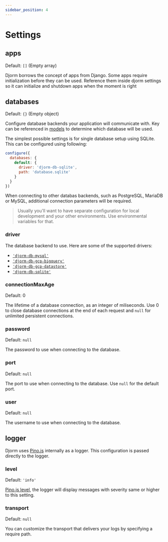 ```yaml
---
sidebar_position: 4
---
```

# Settings

## apps

Default: `[]` (Empty array)

Djorm borrows the concept of apps from Django. Some apps require initialization before they can be used. Reference them inside djorm settings so it can initialize and shutdown apps when the moment is right

## databases

Default: `{}` (Empty object)

Configure database backends your application will communicate with. Key can be referenced in [models](/docs/concepts/models) to determine which database will be used.

The simplest possible settings is for single database setup using SQLite. This can be configured using following:

```javascript
configure({
  databases: {
    default: {
      driver: 'djorm-db-sqlite',
      path: 'database.sqlite'
    }
  }
})
```

When connecting to other databas backends, such as PostgreSQL, MariaDB or MySQL, additional connection parameters will be required.

> Usually you'll want to have separate configuration for local development and your other environments. Use environmental variables for that.

### driver

The database backend to use. Here are some of the supported drivers:

* [`'djorm-db-mysql'`](https://github.com/just-paja/djorm/tree/master/packages/djorm-db-mysql)
* [`'djorm-db-gcp-bigquery'`](https://github.com/just-paja/djorm/tree/master/packages/djorm-db-gcp-bigquery)
* [`'djorm-db-gcp-datastore'`](https://github.com/just-paja/djorm/tree/master/packages/djorm-db-gcp-datastore)
* [`'djorm-db-sqlite'`](https://github.com/just-paja/djorm/tree/master/packages/djorm-db-sqlite)

### connectionMaxAge

Default: 0

The lifetime of a database connection, as an integer of miliseconds. Use 0 to close database connections at the end of each request and `null` for unlimited persistent connections.

### password

Default: `null`

The password to use when connecting to the database.

### port

Default: `null`

The port to use when connecting to the database. Use `null` for the default port.

### user

Default: `null`

The username to use when connecting to the database.


## logger

Djorm uses [Pino.js](https://github.com/pinojs/pino) internally as a logger. This configuration is passed directly to the logger.

### level

Default: `'info'`

[Pino.js level](https://github.com/pinojs/pino/blob/master/docs/api.md#logger-level), the logger will display messages with severity same or higher to this setting.

### transport

Default: `null`

You can customize the transport that delivers your logs by specifying a require path.

